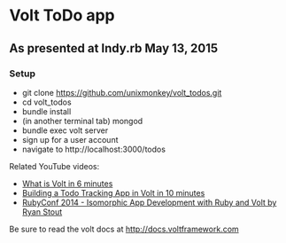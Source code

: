 # Volt ToDo app

## As presented at Indy.rb May 13, 2015


### Setup

* git clone https://github.com/unixmonkey/volt_todos.git
* cd volt_todos
* bundle install
* (in another terminal tab) mongod
* bundle exec volt server
* sign up for a user account
* navigate to http://localhost:3000/todos

Related YouTube videos:

* [What is Volt in 6 minutes](https://www.youtube.com/watch?v=P27EPQ4ne7o)
* [Building a Todo Tracking App in Volt in 10 minutes](https://www.youtube.com/watch?v=KbFtIt7-ge8)
* [RubyConf 2014 - Isomorphic App Development with Ruby and Volt by Ryan Stout](https://www.youtube.com/watch?v=7i6AL7Walc4)

Be sure to read the volt docs at http://docs.voltframework.com
